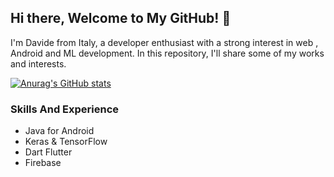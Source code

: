 ## Hi there, Welcome to My GitHub! 👋

I'm Davide from Italy, a developer enthusiast with a strong interest in web , Android and ML development.
In this repository, I'll share some of my works and interests.

[![Anurag's GitHub stats](https://github-readme-stats.vercel.app/api?username=valebanco&theme=dark)](https://github.com/anuraghazra/github-readme-stats)

### Skills And Experience
* Java for Android
* Keras & TensorFlow
* Dart Flutter
* Firebase





